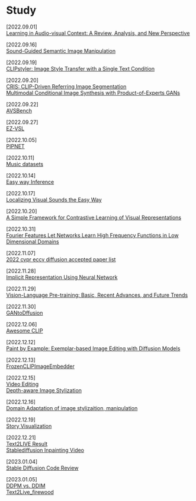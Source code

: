 # Study
[2022.09.01] </br>
[Learning in Audio-visual Context: A Review, Analysis, and New Perspective](https://breezy-perfume-dec.notion.site/Learning-in-Audio-visual-Context-A-Review-Analysis-and-New-Perspective-576298b7724841d58aa2f71e55126c08)

[2022.09.16] </br>
[Sound-Guided Semantic Image Manipulation](https://breezy-perfume-dec.notion.site/Sound-Guided-Semantic-Image-Manipulation-f7a7120ac4d745a3b13fee1e25ecc409)

[2022.09.19] </br>
[CLIPstyler: Image Style Transfer with a Single Text Condition](https://www.notion.so/CLIPstyler-Image-Style-Transfer-with-a-Single-Text-Condition-a48bd93beb174f78b67e8f437d31ad24)

[2022.09.20] </br>
[CRIS: CLIP-Driven Referring Image Segmentation](https://www.notion.so/CRIS-CLIP-Driven-Referring-Image-Segmentation-f80af73a67664421b8b905d5dda014a1) </br>
[Multimodal Conditional Image Synthesis with Product-of-Experts GANs](https://breezy-perfume-dec.notion.site/Multimodal-Conditional-Image-Synthesis-with-Product-of-Experts-GANs-b1974dd5686947398d39c05cd86235fb)

[2022.09.22] </br>
[AVSBench](https://breezy-perfume-dec.notion.site/AVSBench-b6d3458b7f034395b77bcbc7f3ac131b)

[2022.09.27] </br>
[EZ-VSL](https://breezy-perfume-dec.notion.site/EZ-VSL-0de0c14a9ed541d9a07a14f55fc58b61)

[2022.10.05] </br>
[PIPNET](https://breezy-perfume-dec.notion.site/PIPNET-c8b6a77f63f64f76a90421086a5f6671)

[2022.10.11] </br>
[Music datasets](https://breezy-perfume-dec.notion.site/Music-datasets-2ac9ce5db84a429eab7b8d6493905b55)

[2022.10.14] </br>
[Easy way Inference](https://breezy-perfume-dec.notion.site/Easy-way-Inference-c38ea9d30a7e48d2a8ac3b90b95ab972)

[2022.10.17] </br>
[Localizing Visual Sounds the Easy Way](https://breezy-perfume-dec.notion.site/Localizing-Visual-Sounds-the-Easy-Way-1d0f76556c434b9caaae52cfde90e4c7)

[2022.10.20] </br>
[A Simple Framework for Contrastive Learning of Visual Representations](https://breezy-perfume-dec.notion.site/A-Simple-Framework-for-Contrastive-Learning-of-Visual-Representations-41a65d29f7bc4ec88d7c5b0eaaf3b987)

[2022.10.31] </br>
[Fourier Features Let Networks Learn High Frequency Functions in Low Dimensional Domains](https://breezy-perfume-dec.notion.site/Fourier-Features-Let-Networks-Learn-High-Frequency-Functions-in-Low-Dimensional-Domains-7aa0f1f162b849fb941c678384734752)

[2022.11.07] </br>
[2022 cvpr eccv diffusion accepted paper list](https://breezy-perfume-dec.notion.site/2022-cvpr-eccv-diffusion-accepted-paper-list_origin-ab87521636e14bb18f403bf81482e77c)

[2022.11.28] </br>
[Implicit Representation Using Neural Network](https://breezy-perfume-dec.notion.site/Implicit-Representation-Using-Neural-Network-4c79fc9a3a5e4894878e63cb700a72a4)

[2022.11.29] </br>
[Vision-Language Pre-training: Basic, Recent Advances, and Future Trends](hhttps://breezy-perfume-dec.notion.site/Vision-Language-Pre-training-Basic-Recent-Advances-and-Future-Trends-2689c89c0c98430399bb9846e9c2acba)

[2022.11.30] </br>
[GANtoDffusion](https://breezy-perfume-dec.notion.site/GANtoDffusion-8e42419cb6c94f3ca66276388f336f76)

[2022.12.06] </br>
[Awesome CLIP](https://breezy-perfume-dec.notion.site/Awesome-CLIP-4eee45a52d8d4604ad92c3b0f9608dca)

[2022.12.12] </br>
[Paint by Example: Exemplar-based Image Editing with Diffusion Models](https://breezy-perfume-dec.notion.site/Paint-by-Example-Exemplar-based-Image-Editing-with-Diffusion-Models-58216745bc9c4c3ba437431edf862dc4)

[2022.12.13] </br>
[FrozenCLIPImageEmbedder](https://breezy-perfume-dec.notion.site/FrozenCLIPImageEmbedder-b94dd6099a9e4bd28788da116d1c929d)

[2022.12.15] </br>
[Video Editing](https://breezy-perfume-dec.notion.site/Video-Editing-1bb7a6892b39472abbc580b7c881ddbf)
</br>
[Depth-aware Image Stylization](https://breezy-perfume-dec.notion.site/Depth-aware-Image-Stylization-f5f688da85e749ad871140acedba30fa)

[2022.12.16]</br>
[Domain Adaptation of image stylizaition, manipulation](https://breezy-perfume-dec.notion.site/Domain-Adaptation-of-image-stylizaition-manipulation-70ac03643b904ac3a739d7f5d033dde9)

[2022.12.19]</br>
[Story Visualization](https://breezy-perfume-dec.notion.site/Story-Visualization-e72726c41d8a4d3bb54fcf3d6a933e29)

[2022.12.21]</br>
[Text2LIVE Result](https://www.notion.so/Text2LIVE-Result-0d01496bd2da486dbad8c10de53f93fa)
</br>
[Stablediffusion Inpainting Video](https://breezy-perfume-dec.notion.site/Stablediffusion-Inpainting-Video-64d3e02a4fcb48d1a544b2cb1804d620)

[2023.01.04]</br>
[Stable Diffusion Code Review](https://www.notion.so/Stable-diffusion-code-review-6693f43076d64198b222870b72398f9d)

[2023.01.05]</br>
[DDPM vs. DDIM](https://breezy-perfume-dec.notion.site/DDPM-vs-DDIM-a8635f39274246ac9d48af1d662ff438)</br>
[Text2Live_firewood](https://breezy-perfume-dec.notion.site/Text2Live_firewood-e619051ed8c24fd29839db9f3b7110b9)
